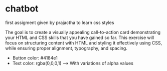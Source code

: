 # chatbot
first assigment given by prajactha to learn css styles

 The goal is to create a visually appealing call-to-action card demonstrating your HTML and CSS skills that you have gained so far. This exercise will focus on structuring content with HTML and styling it effectively using CSS, while ensuring proper alignment, typography, and spacing.

- Button color: #4184e1
- Text color: rgba(0,0,0,1) --> With variations of alpha values